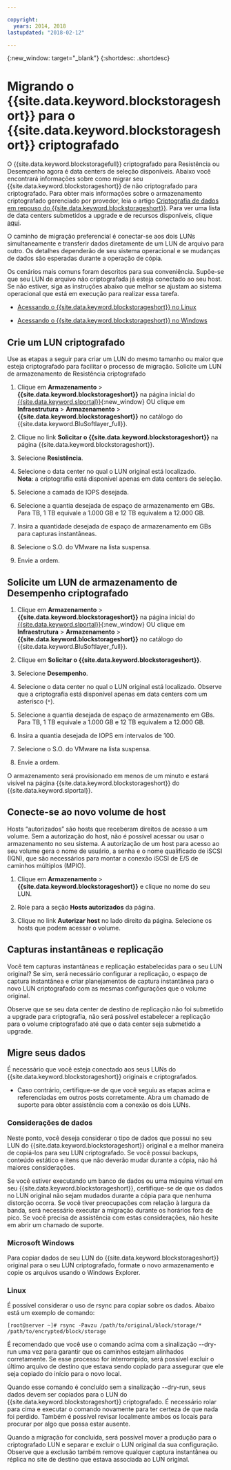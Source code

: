 ```yaml
---

copyright:
  years: 2014, 2018
lastupdated: "2018-02-12"

---
```

{:new_window: target="_blank"}
{:shortdesc: .shortdesc}

# Migrando o {{site.data.keyword.blockstorageshort}} para o {{site.data.keyword.blockstorageshort}} criptografado 

O {{site.data.keyword.blockstoragefull}} criptografado para Resistência ou Desempenho agora é data centers de seleção disponíveis. Abaixo você encontrará informações sobre como migrar seu {{site.data.keyword.blockstorageshort}} de não criptografado para criptografado. Para obter mais informações sobre o armazenamento criptografado gerenciado por provedor, leia o artigo [Criptografia de dados em repouso do {{site.data.keyword.blockstorageshort}}](block-file-storage-encryption-rest.html). Para ver uma lista de data centers submetidos a upgrade e de recursos disponíveis, clique [aqui](new-ibm-block-and-file-storage-location-and-features.html).

O caminho de migração preferencial é conectar-se aos dois LUNs simultaneamente e transferir dados diretamente de um LUN de arquivo para outro. Os detalhes dependerão de seu sistema operacional e se mudanças de dados são esperadas durante a operação de cópia.

Os cenários mais comuns foram descritos para sua conveniência. Supõe-se que seu LUN de arquivo não criptografada já esteja conectado ao seu host. Se não estiver, siga as instruções abaixo que melhor se ajustam ao sistema operacional que está em execução para realizar essa tarefa.

- [Acessando o {{site.data.keyword.blockstorageshort}} no Linux](accessing_block_storage_linux.html)

- [Acessando o {{site.data.keyword.blockstorageshort}} no Windows](accessing-block-storage-windows.html)

 
## Crie um LUN criptografado

Use as etapas a seguir para criar um LUN do mesmo tamanho ou maior que esteja criptografado para facilitar o processo de migração.
Solicite um LUN de armazenamento de Resistência criptografado

1. Clique em **Armazenamento** > **{{site.data.keyword.blockstorageshort}}** na página inicial do [{{site.data.keyword.slportal}}](https://control.softlayer.com/){:new_window} OU clique em **Infraestrutura** > **Armazenamento** > **{{site.data.keyword.blockstorageshort}}** no catálogo do {{site.data.keyword.BluSoftlayer_full}}.

2. Clique no link **Solicitar o {{site.data.keyword.blockstorageshort}}** na página {{site.data.keyword.blockstorageshort}}.

3. Selecione **Resistência**.

4. Selecione o data center no qual o LUN original está localizado. <br/> **Nota**: a criptografia está disponível apenas em data centers de seleção.

5. Selecione a camada de IOPS desejada.

6. Selecione a quantia desejada de espaço de armazenamento em GBs. Para TB, 1 TB equivale a 1.000 GB e 12 TB equivalem a 12.000 GB.

7. Insira a quantidade desejada de espaço de armazenamento em GBs para capturas instantâneas.

8. Selecione o S.O. do VMware na lista suspensa.

9. Envie a ordem.

## Solicite um LUN de armazenamento de Desempenho criptografado

1. Clique em **Armazenamento** > **{{site.data.keyword.blockstorageshort}}** na página inicial do [{{site.data.keyword.slportal}}](https://control.softlayer.com/){:new_window} OU clique em **Infraestrutura** > **Armazenamento** > **{{site.data.keyword.blockstorageshort}}** no catálogo do {{site.data.keyword.BluSoftlayer_full}}.

2. Clique em **Solicitar o {{site.data.keyword.blockstorageshort}}**.

3. Selecione **Desempenho**.

4. Selecione o data center no qual o LUN original está localizado. Observe que a criptografia está disponível apenas em data centers com um asterisco (`*`).

5. Selecione a quantia desejada de espaço de armazenamento em GBs. Para TB, 1 TB equivale a 1.000 GB e 12 TB equivalem a 12.000 GB.

6. Insira a quantia desejada de IOPS em intervalos de 100.

7. Selecione o S.O. do VMware na lista suspensa.

8. Envie a ordem.

O armazenamento será provisionado em menos de um minuto e estará visível na página {{site.data.keyword.blockstorageshort}} do {{site.data.keyword.slportal}}.

 
## Conecte-se ao novo volume de host

Hosts “autorizados” são hosts que receberam direitos de acesso a um volume. Sem a autorização do host, não é possível acessar ou usar o armazenamento no seu sistema. A autorização de um host para acesso ao seu volume gera o nome de usuário, a senha e o nome qualificado de iSCSI (IQN), que são necessários para montar a conexão iSCSI de E/S de caminhos múltiplos (MPIO).

1. Clique em **Armazenamento** > **{{site.data.keyword.blockstorageshort}}** e clique no nome do seu LUN.

2. Role para a seção **Hosts autorizados** da página.

3. Clique no link **Autorizar host** no lado direito da página. Selecione os hosts que podem acessar o volume.

 
## Capturas instantâneas e replicação

Você tem capturas instantâneas e replicação estabelecidas para o seu LUN original? Se sim, será necessário configurar a replicação, o espaço de captura instantânea e criar planejamentos de captura instantânea para o novo LUN criptografado com as mesmas configurações que o volume original. 

Observe que se seu data center de destino de replicação não foi submetido a upgrade para criptografia, não será possível estabelecer a replicação para o volume criptografado até que o data center seja submetido a upgrade.

 
## Migre seus dados

É necessário que você esteja conectado aos seus LUNs do {{site.data.keyword.blockstorageshort}} originais e criptografados. 
- Caso contrário, certifique-se de que você seguiu as etapas acima e referenciadas em outros posts corretamente. Abra um chamado de suporte para obter assistência com a conexão os dois LUNs.

### Considerações de dados

Neste ponto, você deseja considerar o tipo de dados que possui no seu LUN do {{site.data.keyword.blockstorageshort}} original e a melhor maneira de copiá-los para seu LUN criptografado. Se você possui backups, conteúdo estático e itens que não deverão mudar durante a cópia, não há maiores considerações.

Se você estiver executando um banco de dados ou uma máquina virtual em seu {{site.data.keyword.blockstorageshort}}, certifique-se de que os dados no LUN original não sejam mudados durante a cópia para que nenhuma distorção ocorra. Se você tiver preocupações com relação à largura da banda, será necessário executar a migração durante os horários fora de pico. Se você precisa de assistência com estas considerações, não hesite em abrir um chamado de suporte.
 
### Microsoft Windows

Para copiar dados de seu LUN do {{site.data.keyword.blockstorageshort}} original para o seu LUN criptografado, formate o novo armazenamento e copie os arquivos usando o Windows Explorer.

 
### Linux

É possível considerar o uso de rsync para copiar sobre os dados. Abaixo está um exemplo de comando:

``[root@server ~]# rsync -Pavzu /path/to/original/block/storage/* /path/to/encrypted/block/storage
``

É recomendado que você use o comando acima com a sinalização --dry-run uma vez para garantir que os caminhos estejam alinhados corretamente. Se esse processo for interrompido, será possível excluir o último arquivo de destino que estava sendo copiado para assegurar que ele seja copiado do início para o novo local.

Quando esse comando é concluído sem a sinalização --dry-run, seus dados devem ser copiados para o LUN do {{site.data.keyword.blockstorageshort}} criptografado. É necessário rolar para cima e executar o comando novamente para ter certeza de que nada foi perdido. Também é possível revisar localmente ambos os locais para procurar por algo que possa estar ausente.

Quando a migração for concluída, será possível mover a produção para o criptografado LUN e separar e excluir o LUN original da sua configuração. Observe que a exclusão também remove qualquer captura instantânea ou réplica no site de destino que estava associada ao LUN original.
